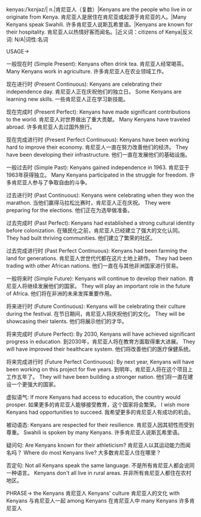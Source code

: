 kenyas:/ˈkɛnjəz/| n.|肯尼亚人（复数）|Kenyans are the people who live in or originate from Kenya.  肯尼亚人是居住在肯尼亚或起源于肯尼亚的人。|Many Kenyans speak Swahili. 许多肯尼亚人说斯瓦希里语。|Kenyans are known for their hospitality. 肯尼亚人以热情好客而闻名。|近义词：citizens of Kenya|反义词: N/A|词性:名词

USAGE->

一般现在时 (Simple Present):
Kenyans often drink tea. 肯尼亚人经常喝茶。
Many Kenyans work in agriculture. 许多肯尼亚人在农业领域工作。

现在进行时 (Present Continuous):
Kenyans are celebrating their independence day. 肯尼亚人正在庆祝他们的独立日。
Some Kenyans are learning new skills. 一些肯尼亚人正在学习新技能。

现在完成时 (Present Perfect):
Kenyans have made significant contributions to the world. 肯尼亚人对世界做出了重大贡献。
Many Kenyans have traveled abroad. 许多肯尼亚人去过国外旅行。

现在完成进行时 (Present Perfect Continuous):
Kenyans have been working hard to improve their economy. 肯尼亚人一直在努力改善他们的经济。
They have been developing their infrastructure. 他们一直在发展他们的基础设施。

一般过去时 (Simple Past):
Kenyans gained independence in 1963. 肯尼亚于1963年获得独立。
Many Kenyans participated in the struggle for freedom. 许多肯尼亚人参与了争取自由的斗争。

过去进行时 (Past Continuous):
Kenyans were celebrating when they won the marathon. 当他们赢得马拉松比赛时，肯尼亚人正在庆祝。
They were preparing for the elections. 他们正在为选举做准备。

过去完成时 (Past Perfect):
Kenyans had established a strong cultural identity before colonization. 在殖民化之前，肯尼亚人已经建立了强大的文化认同。
They had built thriving communities. 他们建立了繁荣的社区。

过去完成进行时 (Past Perfect Continuous):
Kenyans had been farming the land for generations. 肯尼亚人世世代代都在这片土地上耕作。
They had been trading with other African nations. 他们一直在与其他非洲国家进行贸易。

一般将来时 (Simple Future):
Kenyans will continue to develop their nation. 肯尼亚人将继续发展他们的国家。
They will play an important role in the future of Africa. 他们将在非洲的未来发挥重要作用。

将来进行时 (Future Continuous):
Kenyans will be celebrating their culture during the festival. 在节日期间，肯尼亚人将庆祝他们的文化。
They will be showcasing their talents. 他们将展示他们的才华。

将来完成时 (Future Perfect):
By 2030, Kenyans will have achieved significant progress in education. 到2030年，肯尼亚人将在教育方面取得重大进展。
They will have improved their healthcare system. 他们将改善他们的医疗保健系统。


将来完成进行时 (Future Perfect Continuous):
By next year, Kenyans will have been working on this project for five years. 到明年，肯尼亚人将在这个项目上工作五年了。
They will have been building a stronger nation. 他们将一直在建设一个更强大的国家。

虚拟语气:
If more Kenyans had access to education, the country would prosper. 如果更多的肯尼亚人能够接受教育，这个国家将会繁荣。
I wish more Kenyans had opportunities to succeed. 我希望更多的肯尼亚人有成功的机会。


被动语态:
Kenyans are respected for their resilience. 肯尼亚人因其韧性而受到尊重。
Swahili is spoken by many Kenyans. 许多肯尼亚人说斯瓦希里语。


疑问句:
Are Kenyans known for their athleticism? 肯尼亚人以其运动能力而闻名吗？
Where do most Kenyans live? 大多数肯尼亚人住在哪里？


否定句:
Not all Kenyans speak the same language. 不是所有肯尼亚人都会说同一种语言。
Kenyans don't all live in rural areas. 并非所有肯尼亚人都住在农村地区。


PHRASE->
the Kenyans  肯尼亚人
Kenyans' culture 肯尼亚人的文化
with Kenyans  与肯尼亚人一起
among Kenyans 在肯尼亚人中
many Kenyans 许多肯尼亚人
